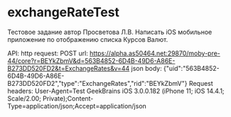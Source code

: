 # exchangeRateTest 
Тестовое задание автор Просветова Л.В.
Написать iOS мобильное приложение по отображению списка Курсов Валют.

API:
http request: POST
url: https://alpha.as50464.net:29870/moby-pre-44/core?r=BEYkZbmV&d=563B4852-6D4B-49D6-A86E-B273DD520FD2&t=ExchangeRates&v=44
json body: {\"uid\":\"563B4852-6D4B-49D6-A86E-B273DD520FD2\",\"type\":\"ExchangeRates\",\"rid\":\"BEYkZbmV\"}
Request headers:
User-Agent=Test GeekBrains iOS 3.0.0.182 (iPhone 11; iOS 14.4.1; Scale/2.00; Private);Content-Type=application/json;Accept=application/json

